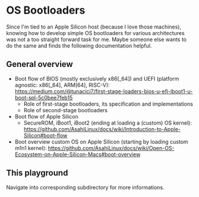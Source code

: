 # OS Bootloaders
Since I'm tied to an Apple Silicon host (because I love those machines), knowing how to develop simple OS bootloaders for various architectures was not a too straight forward task for me. Maybe someone else wants to do the same and finds the following documentation helpful.

## General overview
*  Boot flow of BIOS (mostly exclusively x86[\_64]) and UEFI (platform agnostic: x86[\_64], ARM[64], RISC-V): https://medium.com/@tunacici7/first-stage-loaders-bios-u-efi-iboot1-u-boot-spl-5c0bee7feb15
    * Role of first-stage bootloaders, its specification and implementations
    * Role of second-stage bootloaders
* Boot flow of Apple Silicon
    * SecureROM, iBoot1, iBoot2 (ending at loading a (custom) OS kernel): https://github.com/AsahiLinux/docs/wiki/Introduction-to-Apple-Silicon#boot-flow
* Boot overview custom OS on Apple Silicon (starting by loading custom m1n1 kernel): https://github.com/AsahiLinux/docs/wiki/Open-OS-Ecosystem-on-Apple-Silicon-Macs#boot-overview

## This playground
Navigate into corresponding subdirectory for more informations.
